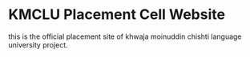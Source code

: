 # KMCLU Placement Cell Website
this is the official placement site of khwaja moinuddin chishti language university project.
